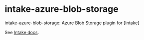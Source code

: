 # intake-azure-blob-storage

intake-azure-blob-storage: Azure Blob Storage plugin for [Intake]

See [Intake docs](https://intake.readthedocs.io/en/latest/overview.html).